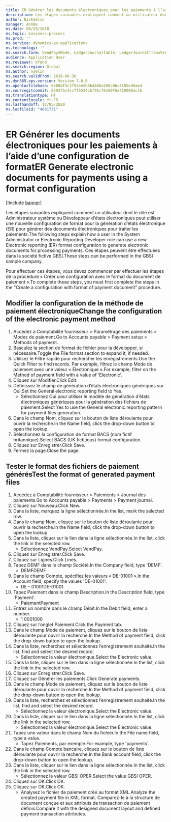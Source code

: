 ```yaml
---
title: ER Générer les documents électroniques pour les paiements à l’aide d’une configuration de format
description: Les étapes suivantes expliquent comment un utilisateur dont le rôle est Administrateur système ou Développeur d’états électroniques peut utiliser une nouvelle configuration de format pour la génération d’états électronique (ER) pour générer des documents électroniques pour traiter les paiements.
author: NickSelin
manager: AnnBe
ms.date: 08/29/2018
ms.topic: business-process
ms.prod: ''
ms.service: dynamics-ax-applications
ms.technology: ''
ms.search.form: VendPaymMode, LedgerJournalTable, LedgerJournalTransVendPaym, BankAccountTableLookUp
audience: Application User
ms.reviewer: kfend
ms.search.region: Global
ms.author: nselin
ms.search.validFrom: 2016-06-30
ms.dyn365.ops.version: Version 7.0.0
ms.openlocfilehash: 6e88df5c2f92ee2b9b448ba100c8bc4105eddae4
ms.sourcegitcommit: 659375c4cc7f5524cbf91cf6160f6a410960ac16
ms.translationtype: HT
ms.contentlocale: fr-FR
ms.lasthandoff: 12/05/2020
ms.locfileid: "4681731"
---
```

# <a name="er-generate-electronic-documents-for-payments-using-a-format-configuration"></a><span data-ttu-id="3baf2-103">ER Générer les documents électroniques pour les paiements à l’aide d’une configuration de format</span><span class="sxs-lookup"><span data-stu-id="3baf2-103">ER Generate electronic documents for payments using a format configuration</span></span>

[!include [banner](../../includes/banner.md)]

<span data-ttu-id="3baf2-104">Les étapes suivantes expliquent comment un utilisateur dont le rôle est Administrateur système ou Développeur d’états électroniques peut utiliser une nouvelle configuration de format pour la génération d’états électronique (ER) pour générer des documents électroniques pour traiter les paiements.</span><span class="sxs-lookup"><span data-stu-id="3baf2-104">The following steps explain how a user in the System Administrator or Electronic Reporting Developer role can use a new Electronic reporting (ER) format configuration to generate electronic documents for processing payments.</span></span> <span data-ttu-id="3baf2-105">Ces étapes peuvent être effectuées dans la société fictive GBSI.</span><span class="sxs-lookup"><span data-stu-id="3baf2-105">These steps can be performed in the GBSI sample company.</span></span>

<span data-ttu-id="3baf2-106">Pour effectuer ces étapes, vous devez commencer par effectuer les étapes de la procédure « Créer une configuration avec le format du document de paiement ».</span><span class="sxs-lookup"><span data-stu-id="3baf2-106">To complete these steps, you must first complete the steps in the "Create a configuration with format of payment document" procedure.</span></span>


## <a name="change-the-configuration-of-the-electronic-payment-method"></a><span data-ttu-id="3baf2-107">Modifier la configuration de la méthode de paiement électronique</span><span class="sxs-lookup"><span data-stu-id="3baf2-107">Change the configuration of the electronic payment method</span></span>
1. <span data-ttu-id="3baf2-108">Accédez à Comptabilité fournisseur > Paramétrage des paiements > Modes de paiement.</span><span class="sxs-lookup"><span data-stu-id="3baf2-108">Go to Accounts payable > Payment setup > Methods of payment.</span></span>
2. <span data-ttu-id="3baf2-109">Basculez la section de format de fichier pour la développer, si nécessaire.</span><span class="sxs-lookup"><span data-stu-id="3baf2-109">Toggle the File format section to expand it, if needed.</span></span>
3. <span data-ttu-id="3baf2-110">Utilisez le Filtre rapide pour rechercher les enregistrements.</span><span class="sxs-lookup"><span data-stu-id="3baf2-110">Use the Quick Filter to find records.</span></span> <span data-ttu-id="3baf2-111">Par exemple, filtrez le champ Mode de paiement avec une valeur « Électronique ».</span><span class="sxs-lookup"><span data-stu-id="3baf2-111">For example, filter on the Method of payment field with a value of 'Electronic'.</span></span>
4. <span data-ttu-id="3baf2-112">Cliquez sur Modifier.</span><span class="sxs-lookup"><span data-stu-id="3baf2-112">Click Edit.</span></span>
5. <span data-ttu-id="3baf2-113">Définissez le champ de génération d’états électroniques génériques sur Oui.</span><span class="sxs-lookup"><span data-stu-id="3baf2-113">Set the General electronic reporting field to Yes.</span></span>
    * <span data-ttu-id="3baf2-114">Sélectionnez Oui pour utiliser le modèle de génération d’états électroniques génériques pour la génération des fichiers de paiement.</span><span class="sxs-lookup"><span data-stu-id="3baf2-114">Select Yes to use the General electronic reporting pattern for payment files generation.</span></span>  
6. <span data-ttu-id="3baf2-115">Dans le champ Nom, cliquez sur le bouton de liste déroulante pour ouvrir la recherche.</span><span class="sxs-lookup"><span data-stu-id="3baf2-115">In the Name field, click the drop-down button to open the lookup.</span></span>
7. <span data-ttu-id="3baf2-116">Sélectionnez la configuration de format BACS (nom fictif britannique).</span><span class="sxs-lookup"><span data-stu-id="3baf2-116">Select BACS (UK fictitious) format configuration.</span></span>
8. <span data-ttu-id="3baf2-117">Cliquez sur Enregistrer.</span><span class="sxs-lookup"><span data-stu-id="3baf2-117">Click Save.</span></span>
9. <span data-ttu-id="3baf2-118">Fermez la page.</span><span class="sxs-lookup"><span data-stu-id="3baf2-118">Close the page.</span></span>

## <a name="test-the-format-of-generated-payment-files"></a><span data-ttu-id="3baf2-119">Tester le format des fichiers de paiement générés</span><span class="sxs-lookup"><span data-stu-id="3baf2-119">Test the format of generated payment files</span></span>
1. <span data-ttu-id="3baf2-120">Accédez à Comptabilité fournisseur > Paiements > Journal des paiements.</span><span class="sxs-lookup"><span data-stu-id="3baf2-120">Go to Accounts payable > Payments > Payment journal.</span></span>
2. <span data-ttu-id="3baf2-121">Cliquez sur Nouveau.</span><span class="sxs-lookup"><span data-stu-id="3baf2-121">Click New.</span></span>
3. <span data-ttu-id="3baf2-122">Dans la liste, marquez la ligne sélectionnée.</span><span class="sxs-lookup"><span data-stu-id="3baf2-122">In the list, mark the selected row.</span></span>
4. <span data-ttu-id="3baf2-123">Dans le champ Nom, cliquez sur le bouton de liste déroulante pour ouvrir la recherche.</span><span class="sxs-lookup"><span data-stu-id="3baf2-123">In the Name field, click the drop-down button to open the lookup.</span></span>
5. <span data-ttu-id="3baf2-124">Dans la liste, cliquer sur le lien dans la ligne sélectionnée.</span><span class="sxs-lookup"><span data-stu-id="3baf2-124">In the list, click the link in the selected row.</span></span>
    * <span data-ttu-id="3baf2-125">Sélectionnez VendPay.</span><span class="sxs-lookup"><span data-stu-id="3baf2-125">Select VendPay.</span></span>  
6. <span data-ttu-id="3baf2-126">Cliquez sur Enregistrer.</span><span class="sxs-lookup"><span data-stu-id="3baf2-126">Click Save.</span></span>
7. <span data-ttu-id="3baf2-127">Cliquez sur Lignes.</span><span class="sxs-lookup"><span data-stu-id="3baf2-127">Click Lines.</span></span>
8. <span data-ttu-id="3baf2-128">Tapez DEMF dans le champ Société.</span><span class="sxs-lookup"><span data-stu-id="3baf2-128">In the Company field, type 'DEMF'.</span></span>
    * <span data-ttu-id="3baf2-129">DEMF</span><span class="sxs-lookup"><span data-stu-id="3baf2-129">DEMF</span></span>  
9. <span data-ttu-id="3baf2-130">Dans le champ Compte, spécifiez les valeurs « DE-01001 ».</span><span class="sxs-lookup"><span data-stu-id="3baf2-130">In the Account field, specify the values 'DE-01001'.</span></span>
    * <span data-ttu-id="3baf2-131">DE - 01001</span><span class="sxs-lookup"><span data-stu-id="3baf2-131">DE-01001</span></span>  
10. <span data-ttu-id="3baf2-132">Tapez Paiement dans le champ Description.</span><span class="sxs-lookup"><span data-stu-id="3baf2-132">In the Description field, type 'Payment'.</span></span>
    * <span data-ttu-id="3baf2-133">Paiement</span><span class="sxs-lookup"><span data-stu-id="3baf2-133">Payment</span></span>  
11. <span data-ttu-id="3baf2-134">Entrez un nombre dans le champ Débit.</span><span class="sxs-lookup"><span data-stu-id="3baf2-134">In the Debit field, enter a number.</span></span>
    * <span data-ttu-id="3baf2-135">1 000</span><span class="sxs-lookup"><span data-stu-id="3baf2-135">1000</span></span>  
12. <span data-ttu-id="3baf2-136">Cliquez sur l’onglet Paiement.</span><span class="sxs-lookup"><span data-stu-id="3baf2-136">Click the Payment tab.</span></span>
13. <span data-ttu-id="3baf2-137">Dans le champ Mode de paiement, cliquez sur le bouton de liste déroulante pour ouvrir la recherche.</span><span class="sxs-lookup"><span data-stu-id="3baf2-137">In the Method of payment field, click the drop-down button to open the lookup.</span></span>
14. <span data-ttu-id="3baf2-138">Dans la liste, recherchez et sélectionnez l’enregistrement souhaité.</span><span class="sxs-lookup"><span data-stu-id="3baf2-138">In the list, find and select the desired record.</span></span>
    * <span data-ttu-id="3baf2-139">Sélectionnez la valeur électronique.</span><span class="sxs-lookup"><span data-stu-id="3baf2-139">Select the Electronic value.</span></span>  
15. <span data-ttu-id="3baf2-140">Dans la liste, cliquer sur le lien dans la ligne sélectionnée.</span><span class="sxs-lookup"><span data-stu-id="3baf2-140">In the list, click the link in the selected row.</span></span>
16. <span data-ttu-id="3baf2-141">Cliquez sur Enregistrer.</span><span class="sxs-lookup"><span data-stu-id="3baf2-141">Click Save.</span></span>
17. <span data-ttu-id="3baf2-142">Cliquez sur Générer les paiements.</span><span class="sxs-lookup"><span data-stu-id="3baf2-142">Click Generate payments.</span></span>
18. <span data-ttu-id="3baf2-143">Dans le champ Mode de paiement, cliquez sur le bouton de liste déroulante pour ouvrir la recherche.</span><span class="sxs-lookup"><span data-stu-id="3baf2-143">In the Method of payment field, click the drop-down button to open the lookup.</span></span>
19. <span data-ttu-id="3baf2-144">Dans la liste, recherchez et sélectionnez l’enregistrement souhaité.</span><span class="sxs-lookup"><span data-stu-id="3baf2-144">In the list, find and select the desired record.</span></span>
    * <span data-ttu-id="3baf2-145">Sélectionnez la valeur électronique.</span><span class="sxs-lookup"><span data-stu-id="3baf2-145">Select the Electronic value.</span></span>  
20. <span data-ttu-id="3baf2-146">Dans la liste, cliquer sur le lien dans la ligne sélectionnée.</span><span class="sxs-lookup"><span data-stu-id="3baf2-146">In the list, click the link in the selected row.</span></span>
    * <span data-ttu-id="3baf2-147">Sélectionnez la valeur électronique.</span><span class="sxs-lookup"><span data-stu-id="3baf2-147">Select the Electronic value.</span></span>  
21. <span data-ttu-id="3baf2-148">Tapez une valeur dans le champ Nom du fichier.</span><span class="sxs-lookup"><span data-stu-id="3baf2-148">In the File name field, type a value.</span></span>
    * <span data-ttu-id="3baf2-149">Tapez Paiements, par exemple.</span><span class="sxs-lookup"><span data-stu-id="3baf2-149">For example, type 'payments'.</span></span>  
22. <span data-ttu-id="3baf2-150">Dans le champ Compte bancaire, cliquez sur le bouton de liste déroulante pour ouvrir la recherche.</span><span class="sxs-lookup"><span data-stu-id="3baf2-150">In the Bank account field, click the drop-down button to open the lookup.</span></span>
23. <span data-ttu-id="3baf2-151">Dans la liste, cliquer sur le lien dans la ligne sélectionnée.</span><span class="sxs-lookup"><span data-stu-id="3baf2-151">In the list, click the link in the selected row.</span></span>
    * <span data-ttu-id="3baf2-152">Sélectionnez la valeur GBSI OPER.</span><span class="sxs-lookup"><span data-stu-id="3baf2-152">Select the value GBSI OPER.</span></span>  
24. <span data-ttu-id="3baf2-153">Cliquez sur OK.</span><span class="sxs-lookup"><span data-stu-id="3baf2-153">Click OK.</span></span>
25. <span data-ttu-id="3baf2-154">Cliquez sur OK.</span><span class="sxs-lookup"><span data-stu-id="3baf2-154">Click OK.</span></span>
    * <span data-ttu-id="3baf2-155">Analysez le fichier de paiement créé au format XML.</span><span class="sxs-lookup"><span data-stu-id="3baf2-155">Analyze the created payment file in XML format.</span></span> <span data-ttu-id="3baf2-156">Comparez-le à la structure de document conçue et aux attributs de transaction de paiement définis.</span><span class="sxs-lookup"><span data-stu-id="3baf2-156">Compare it with the designed document layout and defined payment transaction attributes.</span></span>  


